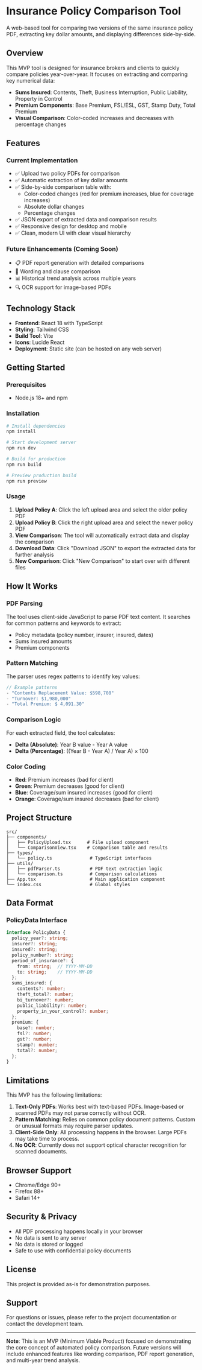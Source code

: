 # Insurance Policy Comparison Tool

A web-based tool for comparing two versions of the same insurance policy PDF, extracting key dollar amounts, and displaying differences side-by-side.

## Overview

This MVP tool is designed for insurance brokers and clients to quickly compare policies year-over-year. It focuses on extracting and comparing key numerical data:

- **Sums Insured**: Contents, Theft, Business Interruption, Public Liability, Property in Control
- **Premium Components**: Base Premium, FSL/ESL, GST, Stamp Duty, Total Premium
- **Visual Comparison**: Color-coded increases and decreases with percentage changes

## Features

### Current Implementation

- ✅ Upload two policy PDFs for comparison
- ✅ Automatic extraction of key dollar amounts
- ✅ Side-by-side comparison table with:
  - Color-coded changes (red for premium increases, blue for coverage increases)
  - Absolute dollar changes
  - Percentage changes
- ✅ JSON export of extracted data and comparison results
- ✅ Responsive design for desktop and mobile
- ✅ Clean, modern UI with clear visual hierarchy

### Future Enhancements (Coming Soon)

- 📋 PDF report generation with detailed comparisons
- 📝 Wording and clause comparison
- 📊 Historical trend analysis across multiple years
- 🔍 OCR support for image-based PDFs

## Technology Stack

- **Frontend**: React 18 with TypeScript
- **Styling**: Tailwind CSS
- **Build Tool**: Vite
- **Icons**: Lucide React
- **Deployment**: Static site (can be hosted on any web server)

## Getting Started

### Prerequisites

- Node.js 18+ and npm

### Installation

```bash
# Install dependencies
npm install

# Start development server
npm run dev

# Build for production
npm run build

# Preview production build
npm run preview
```

### Usage

1. **Upload Policy A**: Click the left upload area and select the older policy PDF
2. **Upload Policy B**: Click the right upload area and select the newer policy PDF
3. **View Comparison**: The tool will automatically extract data and display the comparison
4. **Download Data**: Click "Download JSON" to export the extracted data for further analysis
5. **New Comparison**: Click "New Comparison" to start over with different files

## How It Works

### PDF Parsing

The tool uses client-side JavaScript to parse PDF text content. It searches for common patterns and keywords to extract:

- Policy metadata (policy number, insurer, insured, dates)
- Sums insured amounts
- Premium components

### Pattern Matching

The parser uses regex patterns to identify key values:

```typescript
// Example patterns
- "Contents Replacement Value: $598,708"
- "Turnover: $1,980,000"
- "Total Premium: $ 4,091.30"
```

### Comparison Logic

For each extracted field, the tool calculates:

- **Delta (Absolute)**: Year B value - Year A value
- **Delta (Percentage)**: ((Year B - Year A) / Year A) × 100

### Color Coding

- **Red**: Premium increases (bad for client)
- **Green**: Premium decreases (good for client)
- **Blue**: Coverage/sum insured increases (good for client)
- **Orange**: Coverage/sum insured decreases (bad for client)

## Project Structure

```
src/
├── components/
│   ├── PolicyUpload.tsx      # File upload component
│   └── ComparisonView.tsx    # Comparison table and results
├── types/
│   └── policy.ts              # TypeScript interfaces
├── utils/
│   ├── pdfParser.ts           # PDF text extraction logic
│   └── comparison.ts          # Comparison calculations
├── App.tsx                    # Main application component
└── index.css                  # Global styles
```

## Data Format

### PolicyData Interface

```typescript
interface PolicyData {
  policy_year?: string;
  insurer?: string;
  insured?: string;
  policy_number?: string;
  period_of_insurance?: {
    from: string;  // YYYY-MM-DD
    to: string;    // YYYY-MM-DD
  };
  sums_insured: {
    contents?: number;
    theft_total?: number;
    bi_turnover?: number;
    public_liability?: number;
    property_in_your_control?: number;
  };
  premium: {
    base?: number;
    fsl?: number;
    gst?: number;
    stamp?: number;
    total?: number;
  };
}
```

## Limitations

This MVP has the following limitations:

1. **Text-Only PDFs**: Works best with text-based PDFs. Image-based or scanned PDFs may not parse correctly without OCR.
2. **Pattern Matching**: Relies on common policy document patterns. Custom or unusual formats may require parser updates.
3. **Client-Side Only**: All processing happens in the browser. Large PDFs may take time to process.
4. **No OCR**: Currently does not support optical character recognition for scanned documents.

## Browser Support

- Chrome/Edge 90+
- Firefox 88+
- Safari 14+

## Security & Privacy

- All PDF processing happens locally in your browser
- No data is sent to any server
- No data is stored or logged
- Safe to use with confidential policy documents

## License

This project is provided as-is for demonstration purposes.

## Support

For questions or issues, please refer to the project documentation or contact the development team.

---

**Note**: This is an MVP (Minimum Viable Product) focused on demonstrating the core concept of automated policy comparison. Future versions will include enhanced features like wording comparison, PDF report generation, and multi-year trend analysis.
